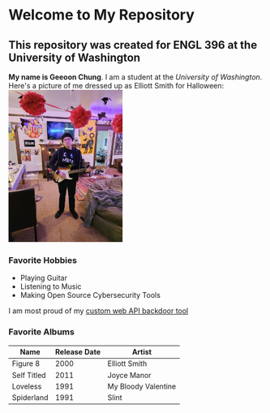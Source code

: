 # Welcome to My Repository
## This repository was created for ENGL 396 at the University of Washington
__My name is Geeoon Chung__.  I am a student at the _University of Washington_.
Here's a picture of me dressed up as Elliott Smith for Halloween:
<img src='me.jpg' height="300px" />
### Favorite Hobbies
* Playing Guitar
* Listening to Music
* Making Open Source Cybersecurity Tools

I am most proud of my [custom web API backdoor tool](https://github.com/Geeoon/asploit)

### Favorite Albums
| Name | Release Date | Artist |
| ---- | ------------ | ------ |
| Figure 8 | 2000 | Elliott Smith |
| Self Titled | 2011 | Joyce Manor |
| Loveless | 1991 | My Bloody Valentine |
| Spiderland | 1991 | Slint |
